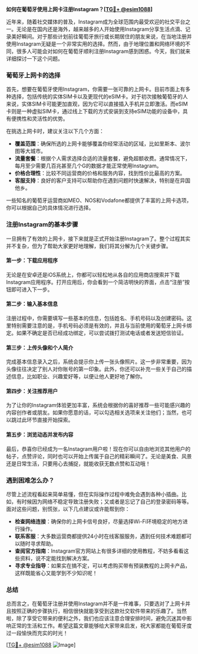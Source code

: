 **如何在葡萄牙使用上网卡注册Instagram？[[TG💪+ @esim1088](https://t.me/s/esim1088)]**

近年来，随着社交媒体的普及，Instagram成为全球范围内最受欢迎的社交平台之一。无论是在国内还是海外，越来越多的人开始使用Instagram分享生活点滴、记录美好瞬间。对于那些计划前往葡萄牙旅行或长期居住的朋友来说，在当地注册并使用Instagram无疑是一个非常实用的选择。然而，由于地理位置和网络环境的不同，很多人可能会对如何在葡萄牙顺利注册Instagram感到困惑。今天，我们就来详细探讨一下这个问题。

### 葡萄牙上网卡的选择

首先，想要在葡萄牙使用Instagram，你需要一张可靠的上网卡。目前市面上有多种选择，包括传统的实体SIM卡以及更现代的eSIM卡。对于初次接触葡萄牙的人来说，实体SIM卡可能更加直观，因为它可以直接插入手机并立即激活。而eSIM卡则是一种虚拟SIM卡，通过线上下载的方式安装到支持eSIM功能的设备中，具有便携性和灵活性的优势。

在挑选上网卡时，建议关注以下几个方面：

- **覆盖范围**：确保所选的上网卡能够覆盖你经常活动的区域，比如里斯本、波尔图等大城市。
- **流量套餐**：根据个人需求选择合适的流量套餐，避免超额收费。通常情况下，每月至少需要几百兆甚至几个G的数据才能正常使用Instagram。
- **价格合理性**：比较不同运营商的价格和服务内容，找到性价比最高的方案。
- **客服支持**：良好的客户支持可以帮助你在遇到问题时快速解决，特别是在异国他乡。

一些知名的葡萄牙运营商如MEO、NOS和Vodafone都提供了丰富的上网卡选项，你可以根据自己的具体情况进行选择。

### 注册Instagram的基本步骤

一旦拥有了有效的上网卡，接下来就是正式开始注册Instagram了。整个过程其实并不复杂，但为了帮助大家更好地理解，我们将其分解为几个关键步骤。

#### 第一步：下载应用程序

无论是在安卓还是iOS系统上，你都可以轻松地从各自的应用商店搜索并下载Instagram应用程序。打开应用后，你会看到一个简洁明快的界面，点击“注册”按钮即可进入下一步。

#### 第二步：输入基本信息

注册过程中，你需要填写一些基本的信息，包括姓名、手机号码以及创建密码。这里特别需要注意的是，手机号码必须是有效的，并且与当前使用的葡萄牙上网卡绑定。如果不确定是否已经成功绑定，可以尝试拨打测试电话或者发送短信验证。

#### 第三步：上传头像和个人简介

完成基本信息录入之后，系统会提示你上传一张头像照片。这一步非常重要，因为头像往往决定了别人对你账号的第一印象。此外，你还可以补充一些关于自己的描述信息，比如职业、兴趣爱好等，以便让他人更好地了解你。

#### 第四步：关注推荐用户

为了让你的Instagram体验更加丰富，系统会根据你的喜好推荐一些可能感兴趣的内容创作者或朋友。如果你愿意的话，可以勾选相关选项来关注他们；当然，也可以跳过此环节直接开始探索。

#### 第五步：浏览动态并发布内容

最后，恭喜你已经成为一名Instagram用户啦！现在你可以自由地浏览其他用户的帖子，点赞评论，同时也可以开始上传属于自己的精彩瞬间了。无论是美食、风景还是日常生活，只要用心去捕捉，就能收获无数点赞和互动哦！

### 遇到困难怎么办？

尽管上述流程看起来简单易懂，但在实际操作过程中难免会遇到各种小插曲。比如，有时候因为网络不稳定导致注册失败；又或者是忘记了自己的登录密码等等。面对这些问题，别慌张，以下几点建议或许能帮到你：

- **检查网络连接**：确保你的上网卡信号良好，尽量选择Wi-Fi环境稳定的地方进行操作。
- **联系客服**：大多数运营商都提供24小时在线客服服务，遇到任何技术难题都可以随时寻求帮助。
- **查阅官方指南**：Instagram官方网站上有很多详细的使用教程，不妨多看看这些资料，说不定能找到解决方案。
- **寻求专业指导**：如果实在搞不定，可以考虑购买带有预装教程的上网卡产品，这样既能省心又能学到不少知识呢！

### 总结

总而言之，在葡萄牙注册并使用Instagram并不是一件难事，只要选对了上网卡并且按照正确的步骤执行，相信很快就能享受到这款社交软件带来的乐趣了。当然啦，除了享受它带来的便利之外，我们也应该注意合理安排时间，避免沉迷其中影响正常的生活和工作。希望这篇文章能够给大家带来启发，祝大家都能在葡萄牙度过一段愉快而充实的时光！

[[TG💪+ @esim1088](https://t.me/s/esim1088) ![Image](https://i.postimg.cc/4NQfJmqS/Snipaste-2025-05-13-00-14-12.png)]